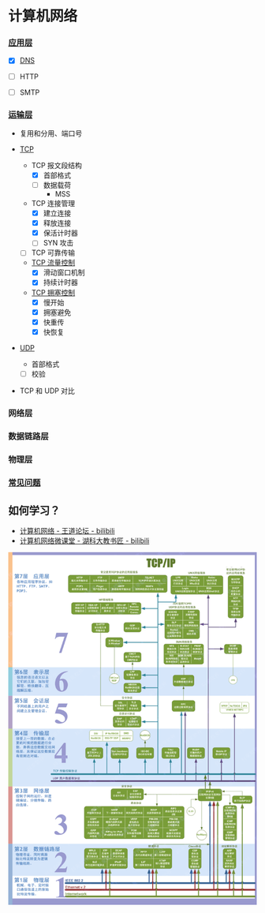 # 计算机网络

### [应用层](/docs/应用层)
- [x] [DNS](/docs/应用层/DNS.md)
- [ ] HTTP
- [ ] SMTP


### [运输层](/docs/运输层/README.md)

- 复用和分用、端口号

- [TCP](./docs/运输层/TCP.md)
    - TCP 报文段结构
        - [x] 首部格式
        - [ ] 数据载荷
            - MSS
    - TCP 连接管理
        - [x] 建立连接
        - [x] 释放连接
        - [x] 保活计时器
        - [ ] SYN 攻击
    - [ ] TCP 可靠传输
    - [TCP 流量控制](./docs/运输层/TCP流量控制.md)
        - [x] 滑动窗口机制
        - [x] 持续计时器
    - [TCP 拥塞控制](./docs/运输层/TCP拥塞控制.md)
        - [x] 慢开始
        - [x] 拥塞避免
        - [x] 快重传
        - [x] 快恢复

- [UDP](./docs/运输层/UDP.md)
    - 首部格式
    - [ ] 校验

- TCP 和 UDP 对比


### 网络层


### 数据链路层


### 物理层


### [常见问题](./docs/常见问题.md)


## 如何学习？

- [计算机网络 - 王道论坛 - bilibili](https://www.bilibili.com/video/BV19E411D78Q)
- [计算机网络微课堂 - 湖科大教书匠 - bilibili](https://www.bilibili.com/video/BV1c4411d7jb)


![TCP/IP协议](./assets/img/TCP-IP.gif)